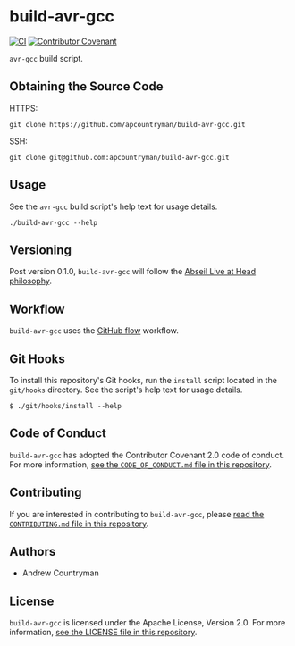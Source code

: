# build-avr-gcc
[![CI](https://github.com/apcountryman/build-avr-gcc/actions/workflows/ci.yml/badge.svg)](https://github.com/apcountryman/build-avr-gcc/actions/workflows/ci.yml)
[![Contributor Covenant](https://img.shields.io/badge/Contributor%20Covenant-2.0-4baaaa.svg)](CODE_OF_CONDUCT.md)

`avr-gcc` build script.

## Obtaining the Source Code
HTTPS:
```shell
git clone https://github.com/apcountryman/build-avr-gcc.git
```
SSH:
```shell
git clone git@github.com:apcountryman/build-avr-gcc.git
```

## Usage
See the `avr-gcc` build script's help text for usage details.
```shell
./build-avr-gcc --help
```

## Versioning
Post version 0.1.0, `build-avr-gcc` will follow the [Abseil Live at Head
philosophy](https://abseil.io/about/philosophy).

## Workflow
`build-avr-gcc` uses the [GitHub flow](https://guides.github.com/introduction/flow/)
workflow.

## Git Hooks
To install this repository's Git hooks, run the `install` script located in the
`git/hooks` directory.
See the script's help text for usage details.
```shell
$ ./git/hooks/install --help
```

## Code of Conduct
`build-avr-gcc` has adopted the Contributor Covenant 2.0 code of conduct.
For more information, [see the `CODE_OF_CONDUCT.md` file in this
repository](CODE_OF_CONDUCT.md).

## Contributing
If you are interested in contributing to `build-avr-gcc`, please [read the
`CONTRIBUTING.md` file in this repository](CONTRIBUTING.md).

## Authors
- Andrew Countryman

## License
`build-avr-gcc` is licensed under the Apache License, Version 2.0.
For more information, [see the LICENSE file in this repository](LICENSE).
